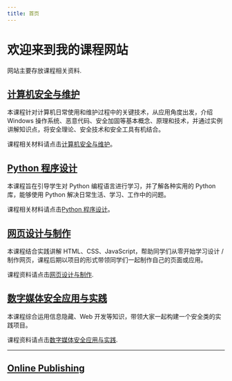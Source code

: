```yaml
---
title: 首页
---
```


# 欢迎来到我的课程网站

网站主要存放课程相关资料.

## [计算机安全与维护](cms.md)

本课程针对计算机日常使用和维护过程中的关键技术，从应用角度出发，介绍 Windows 操作系统、恶意代码、安全加固等基本概念、原理和技术，并通过实例讲解知识点，将安全理论、安全技术和安全工具有机结合。

课程相关材料请点击[计算机安全与维护](cms.md)。

## [Python 程序设计](python.md)

本课程旨在引导学生对 Python 编程语言进行学习，并了解各种实用的 Python 库，能够使用 Python 解决日常生活、学习、工作中的问题。

课程相关材料请点击[Python 程序设计](python.md)。

## [网页设计与制作](web.md)

本课程结合实践讲解 HTML、CSS、JavaScript，帮助同学们从零开始学习设计 / 制作网页，课程后期以项目的形式带领同学们一起制作自己的页面或应用。

课程资料请点击[网页设计与制作](web.md).

## [数字媒体安全应用与实践](apdms.md)

本课程综合运用信息隐藏、Web 开发等知识，带领大家一起构建一个安全类的实践项目。

课程资料请点击[数字媒体安全应用与实践](apdms.md).

---

## [Online Publishing](online-publishing.md)
